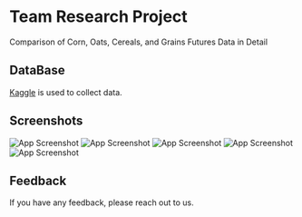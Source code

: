 
# Team Research Project

Comparison of Corn, Oats, Cereals, and Grains Futures Data in Detail


## DataBase

[Kaggle](https://www.kaggle.com/datasets/guillemservera/grains-and-cereals-futures?resource=download) is used to collect data. 
## Screenshots

![App Screenshot]()
![App Screenshot]()
![App Screenshot]()
![App Screenshot]()
![App Screenshot]()


## Feedback

If you have any feedback, please reach out to us.


